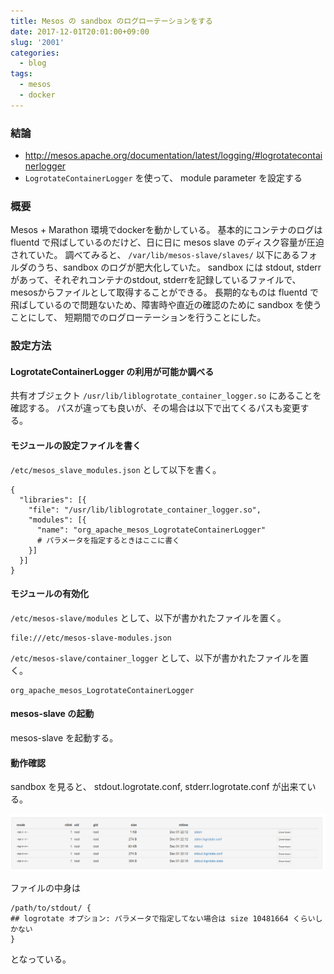 ```yaml
---
title: Mesos の sandbox のログローテーションをする
date: 2017-12-01T20:01:00+09:00
slug: '2001'
categories:
  - blog
tags:
  - mesos
  - docker
---
```



### 結論

* http://mesos.apache.org/documentation/latest/logging/#logrotatecontainerlogger
* `LogrotateContainerLogger` を使って、 module parameter を設定する

### 概要

Mesos + Marathon 環境でdockerを動かしている。
基本的にコンテナのログは fluentd で飛ばしているのだけど、日に日に mesos slave のディスク容量が圧迫されていた。
調べてみると、 `/var/lib/mesos-slave/slaves/` 以下にあるフォルダのうち、sandbox のログが肥大化していた。
sandbox には stdout, stderr があって、それぞれコンテナのstdout, stderrを記録しているファイルで、mesosからファイルとして取得することができる。
長期的なものは fluentd で飛ばしているので問題ないため、障害時や直近の確認のために sandbox を使うことにして、
短期間でのログローテーションを行うことにした。

### 設定方法

#### LogrotateContainerLogger の利用が可能か調べる

共有オブジェクト `/usr/lib/liblogrotate_container_logger.so` にあることを確認する。
パスが違っても良いが、その場合は以下で出てくるパスも変更する。

#### モジュールの設定ファイルを書く

`/etc/mesos_slave_modules.json` として以下を書く。
```
{
  "libraries": [{
    "file": "/usr/lib/liblogrotate_container_logger.so",
    "modules": [{
      "name": "org_apache_mesos_LogrotateContainerLogger"
      # パラメータを指定するときはここに書く
    }]
  }]
}
```

#### モジュールの有効化

`/etc/mesos-slave/modules` として、以下が書かれたファイルを置く。
```
file:///etc/mesos-slave-modules.json
```

`/etc/mesos-slave/container_logger` として、以下が書かれたファイルを置く。
```
org_apache_mesos_LogrotateContainerLogger
```

#### mesos-slave の起動
mesos-slave を起動する。

#### 動作確認

sandbox を見ると、 stdout.logrotate.conf, stderr.logrotate.conf が出来ている。

![](/images/2017/mesos/mesos_sandbox.png)


ファイルの中身は
```
/path/to/stdout/ {
## logrotate オプション: パラメータで指定してない場合は size 10481664 くらいしかない
}
```
となっている。
